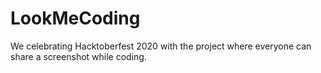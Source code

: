 # LookMeCoding
We celebrating Hacktoberfest 2020 with the project where everyone can share a screenshot while coding.
